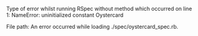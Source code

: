 
Type of error whilst running RSpec without method which occurred on line 1:
NameError:
  uninitialized constant Oystercard



File path:
An error occurred while loading ./spec/oystercard_spec.rb.

